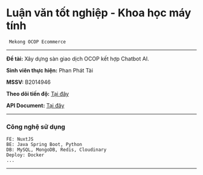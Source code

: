 # Luận văn tốt nghiệp - Khoa học máy tính
` Mekong OCOP Ecommerce`

---
**Đề tài:** Xây dựng sàn giao dịch OCOP kết hợp Chatbot AI.

**Sinh viên thực hiện:** Phan Phát Tài

**MSSV:** B2014946

**Theo dõi tiến độ:** [Tại đây](https://phanphattai.notion.site/)


**API Document:** [Tại đây](https://documenter.getpostman.com/view/30668997/2sAXqs8iAt)

---
### Công nghệ sử dụng

```
FE: NuxtJS
BE: Java Spring Boot, Python
DB: MySQL, MongoDB, Redis, Cloudinary
Deploy: Docker
...
```
---

